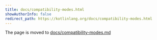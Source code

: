 ```yaml
---
title: docs/compatibility-modes.html
showAuthorInfo: false
redirect_path: https://kotlinlang.org/docs/compatibility-modes.html
---
```


The page is moved to [docs/compatibility-modes.md](docs/compatibility-modes.md)
